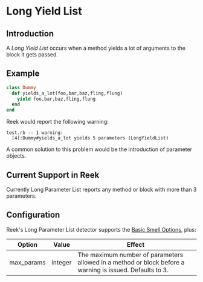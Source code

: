 # Long Yield List

## Introduction

A _Long Yield List_ occurs when a method yields a lot of arguments to the block it gets passed.

## Example

```Ruby
class Dummy
  def yields_a_lot(foo,bar,baz,fling,flung)
    yield foo,bar,baz,fling,flung
  end
end
```

Reek would report the following warning:

```
test.rb -- 1 warning:
  [4]:Dummy#yields_a_lot yields 5 parameters (LongYieldList)
```

A common solution to this problem would be the introduction of parameter objects.

## Current Support in Reek

Currently Long Parameter List reports any method or block with more than 3 parameters.

## Configuration

Reek's Long Parameter List detector supports the [Basic Smell Options](Basic-Smell-Options.md), plus:

| Option         | Value       | Effect  |
| ---------------|-------------|---------|
| max_params |  integer | The maximum number of parameters allowed in a method or block before a warning is issued. Defaults to 3. |
